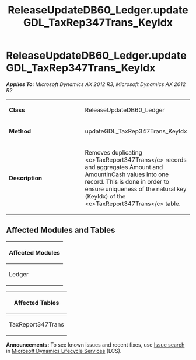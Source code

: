 ﻿---
title: ReleaseUpdateDB60_Ledger.updateGDL_TaxRep347Trans_KeyIdx
TOCTitle: ReleaseUpdateDB60_Ledger.updateGDL_TaxRep347Trans_KeyIdx
ms:assetid: 5adc6e7f-8520-e6c3-652f-822ed586106d
ms:mtpsurl: https://msdn.microsoft.com/en-us/library/JJ736299(v=AX.60)
ms:contentKeyID: 49708471
ms.date: 05/18/2015
mtps_version: v=AX.60
---

# ReleaseUpdateDB60\_Ledger.updateGDL\_TaxRep347Trans\_KeyIdx 


_**Applies To:** Microsoft Dynamics AX 2012 R3, Microsoft Dynamics AX 2012 R2_

<table>
<colgroup>
<col style="width: 50%" />
<col style="width: 50%" />
</colgroup>
<tbody>
<tr class="odd">
<td><p><strong>Class</strong></p></td>
<td><p>ReleaseUpdateDB60_Ledger</p></td>
</tr>
<tr class="even">
<td><p><strong>Method</strong></p></td>
<td><p>updateGDL_TaxRep347Trans_KeyIdx</p></td>
</tr>
<tr class="odd">
<td><p><strong>Description</strong></p></td>
<td><p>Removes duplicating &lt;c&gt;TaxReport347Trans&lt;/c&gt; records and aggregates Amount and AmountInCash values into one record. This is done in order to ensure uniqueness of the natural key (KeyIdx) of the &lt;c&gt;TaxReport347Trans&lt;/c&gt; table.</p></td>
</tr>
</tbody>
</table>


## Affected Modules and Tables

<table>
<colgroup>
<col style="width: 100%" />
</colgroup>
<thead>
<tr class="header">
<th><p>Affected Modules</p></th>
</tr>
</thead>
<tbody>
<tr class="odd">
<td><p>Ledger</p></td>
</tr>
</tbody>
</table>


<table>
<colgroup>
<col style="width: 100%" />
</colgroup>
<thead>
<tr class="header">
<th><p>Affected Tables</p></th>
</tr>
</thead>
<tbody>
<tr class="odd">
<td><p>TaxReport347Trans</p></td>
</tr>
</tbody>
</table>

  
**Announcements:** To see known issues and recent fixes, use [Issue search](http://go.microsoft.com/fwlink/?linkid=389258) in [Microsoft Dynamics Lifecycle Services](http://go.microsoft.com/fwlink/?linkid=306505) (LCS).


